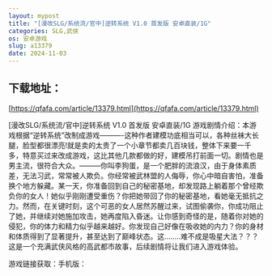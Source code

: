 ```yaml
---
layout: mypost
title: "[漫改SLG/系统流/官中]逆转系统 V1.0 首发版 安卓直装/1G"
categories: SLG,武侠
os: 安卓游戏
slug: a13379
date: 2024-11-03
---
```


## 下载地址：

[https://qfafa.com/article/13379.html](https://qfafa.com/article/13379.html)

\[漫改SLG/系统流/官中\]逆转系统 V1.0 首发版 安卓直装/1G
游戏剧情介绍：本游戏根据“逆转系统”改制成游戏———-这种作者建模功底相当可以，各种丝袜大长腿，脸型都很漂亮!就是卖的太贵了一个小章节都卖几百块钱，整体下来要一千多，特意买过来改成游戏，这比其他几款都做的好，建模吊打前面一切。剧情也是男主流，很符合大众。———你叫李狗蛋，是一个肥胖的流浪汉，由于身体素质差，无法习武，常常被人欺负。你经常被武林盟的人侮辱，你心中暗自害怕，准备换个地方躲藏。某一天，你准备回到自己的秘密基地，却发现路上躺着那个曾经欺负你的女人！她似乎刚刚遭受重伤？你把她带回了你的秘密基地，看她毫无抵抗之力。然而，在关键时刻，这个可恶的女人居然苏醒过来，试图偷袭你，你成功阻止了她，并继续对她施加攻击，她再度陷入昏迷。让你感到奇怪的是，随着你对她的侵犯，你的体力和精力似乎越来越好。你发现自己好像在吸收她的内力？你的身材和体质得到了显著提升，甚至达到了巅峰状态。这……..难不成是吸星大法？？？这是一个充满武侠风格的高武都市故事，后续剧情将让我们进入游戏体验。

游戏链接获取：手机版：